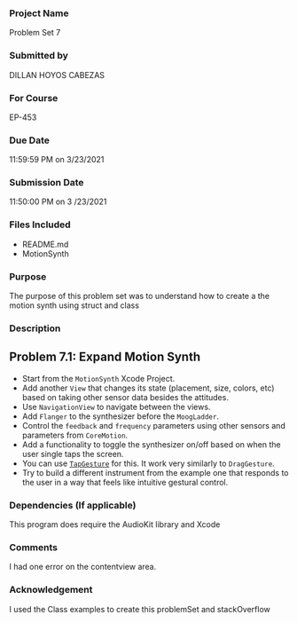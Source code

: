 ### Project Name
Problem Set 7

### Submitted by
DILLAN HOYOS CABEZAS

### For Course
EP-453

### Due Date
11:59:59 PM on 3/23/2021

### Submission Date
11:50:00 PM on 3 /23/2021

### Files Included
- README.md 
- MotionSynth



### Purpose
The purpose of this problem set was to understand how to create a the motion synth using struct and class

### Description

## Problem 7.1: Expand Motion Synth
- Start from the `MotionSynth` Xcode Project.
- Add another `View` that changes its state (placement, size, colors, etc) based on taking other sensor data besides the attitudes.
- Use `NavigationView` to navigate between the views.
- Add `Flanger` to the synthesizer before the `MoogLadder`.
- Control the `feedback` and `frequency` parameters using other sensors and parameters from `CoreMotion`.
- Add a functionality to toggle the synthesizer on/off based on when the user single taps the screen.
- You can use [`TapGesture`](https://developer.apple.com/documentation/swiftui/tapgesture)
 for this. It work very similarly to `DragGesture`.
- Try to build a different instrument from the example one that responds to the user in a way that feels like intuitive gestural control.




### Dependencies (If applicable)
This program does require the AudioKit library and Xcode
	

### Comments
I had one error on the contentview area.

### Acknowledgement
I used the Class examples to create this problemSet and stackOverflow

